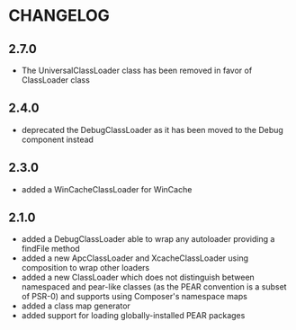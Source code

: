 CHANGELOG
=========

2.7.0
-----

 * The UniversalClassLoader class has been removed in favor of ClassLoader class

2.4.0
-----

 * deprecated the DebugClassLoader as it has been moved to the Debug component instead

2.3.0
-----

 * added a WinCacheClassLoader for WinCache

2.1.0
-----

 * added a DebugClassLoader able to wrap any autoloader providing a findFile
   method
 * added a new ApcClassLoader and XcacheClassLoader using composition to wrap
   other loaders
 * added a new ClassLoader which does not distinguish between namespaced and
   pear-like classes (as the PEAR convention is a subset of PSR-0) and
   supports using Composer's namespace maps
 * added a class map generator
 * added support for loading globally-installed PEAR packages
